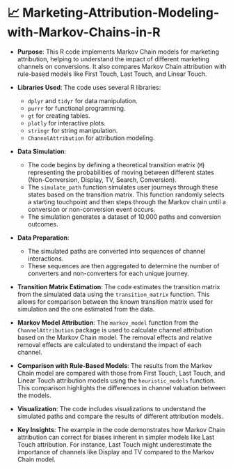 # 📈 Marketing-Attribution-Modeling-with-Markov-Chains-in-R

*   **Purpose**: This R code implements Markov Chain models for marketing attribution, helping to understand the impact of different marketing channels on conversions. It also compares Markov Chain attribution with rule-based models like First Touch, Last Touch, and Linear Touch.

*   **Libraries Used**: The code uses several R libraries:
    *   `dplyr` and `tidyr` for data manipulation.
    *   `purrr` for functional programming.
    *   `gt` for creating tables.
    *   `plotly` for interactive plots.
    *   `stringr` for string manipulation.
    *   `ChannelAttribution` for attribution modeling.

*   **Data Simulation**:
    *   The code begins by defining a theoretical transition matrix (`M`) representing the probabilities of moving between different states (Non-Conversion, Display, TV, Search, Conversion).
    *   The `simulate_path` function simulates user journeys through these states based on the transition matrix. This function randomly selects a starting touchpoint and then steps through the Markov chain until a conversion or non-conversion event occurs.
    *   The simulation generates a dataset of 10,000 paths and conversion outcomes.

*   **Data Preparation**:
    *   The simulated paths are converted into sequences of channel interactions.
    *   These sequences are then aggregated to determine the number of converters and non-converters for each unique journey.

*   **Transition Matrix Estimation**: The code estimates the transition matrix from the simulated data using the `transition_matrix` function. This allows for comparison between the known transition matrix used for simulation and the one estimated from the data.

*   **Markov Model Attribution**: The `markov_model` function from the `ChannelAttribution` package is used to calculate channel attribution based on the Markov Chain model. The removal effects and relative removal effects are calculated to understand the impact of each channel.

*   **Comparison with Rule-Based Models**: The results from the Markov Chain model are compared with those from First Touch, Last Touch, and Linear Touch attribution models using the `heuristic_models` function. This comparison highlights the differences in channel valuation between the models.

*   **Visualization**: The code includes visualizations to understand the simulated paths and compare the results of different attribution models.

*   **Key Insights**: The example in the code demonstrates how Markov Chain attribution can correct for biases inherent in simpler models like Last Touch attribution. For instance, Last Touch might underestimate the importance of channels like Display and TV compared to the Markov Chain model.
